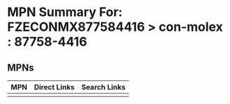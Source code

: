 



# MPN Summary For: FZECONMX877584416 > con-molex : 87758-4416

## MPNs
  

|MPN|Direct Links|Search Links|
| :--- | :--- | :--- |
||||
